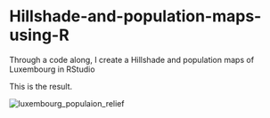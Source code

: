 # Hillshade-and-population-maps-using-R
Through a code along, I create a Hillshade and population maps of Luxembourg in RStudio

This is the result.

![luxembourg_populaion_relief](https://github.com/user-attachments/assets/60aaac3e-34f6-44d9-af5d-8fac7b242123)
